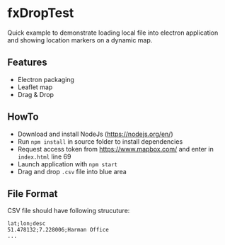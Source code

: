 # fxDropTest

Quick example to demonstrate loading local file into electron application and showing location markers on a dynamic map.

## Features

* Electron packaging
* Leaflet map
* Drag & Drop

## HowTo

* Download and install NodeJs (https://nodejs.org/en/)
* Run `npm install` in source folder to install dependencies
* Request access token from https://www.mapbox.com/ and enter in `index.html` line 69
* Launch application with `npm start`
* Drag and drop `.csv` file into blue area

## File Format

CSV file should have following strucuture:

```
lat;lon;desc
51.478132;7.228006;Harman Office
...
```
